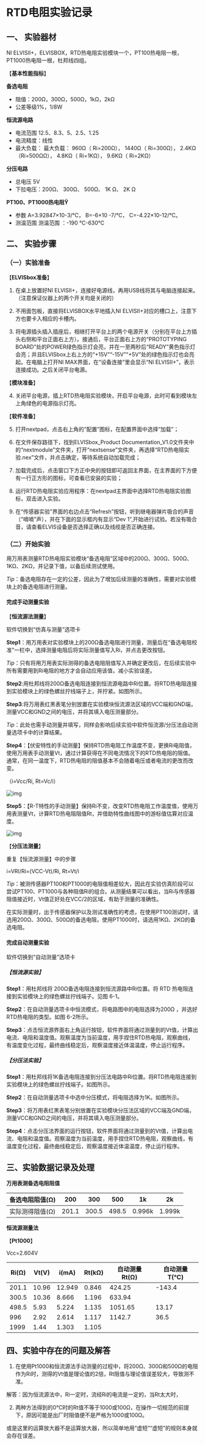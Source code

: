 # 		  RTD电阻实验记录  

## 一、 实验器材

NI ELVISII+，ELVISBOX，RTD热电阻实验模块一个，PT100热电阻一根，PT1000热电阻一根，杜邦线四组。

【**基本性能指标**】

**备选电阻**

* 阻值：200Ω，300Ω，500Ω，1kΩ，2kΩ
* 公差等级1%，1/8W

**恒流源电路**

* 电流范围 12.5、8.3、5、2.5、1.25
* 电流精度：线性 
* 最大负载： 最大负载： 960Ω（ Ri=200Ω）， 1440Ω（ Ri=300Ω）， 2.4KΩ（Ri=500ΩΩ）， 4.8KΩ（ Ri=1KΩ）， 9.6KΩ（ Ri=2KΩ）

**分压电路**

* 总电压 5V
* 下拉电压：200Ω、 300Ω、 500Ω、 1K Ω、 2K Ω

**PT100、PT1000热电阻Ÿ** 

* 参数 A=3.92847×10-3/℃， B=-6×10 -7/℃， C=-4.22×10-12/℃。
* 测温范围 测温范围 ：-190 ℃-630℃

 

 

## 二、 实验步骤

### （一）实验准备

【**ELVISbox准备**】

1. 在桌上放置好NI ELVISII+，连接好电源线，再用USB线将其与电脑连接起来。（注意保证仪器上的两个开关均是关闭的）

2. 不用面包板，直接将ELVISBOX水平地插入NI ELVISII+对应的槽口上，注意下方也要卡入相应的卡槽内。

3. 将电源插头插入插座后，相继打开平台上的两个电源开关（分别在平台上方插头右侧和平台正面右上方）。接通后，平台正面右上方的“PROTOTYPING BOARD”处的POWER绿色指示灯会亮，并在一至两秒后“READY”黄色指示灯会亮；并且ELVISbox上右上方的“+15V”“-15V”“+5V”处的绿色指示灯也会亮起。在电脑上打开NI MAX界面，在“设备连接”里会显示“NI ELVISII+”，表示连接成功。之后关闭平台电源。

 

【**模块准备**】

4. 关闭平台电源，插上RTD热电阻实验模块，开启平台电源，此时可看到模块左上角绿色的电源指示灯亮。

   





【**软件准备**】

5. 打开nextpad，点击右上角的“配置”图标，在配置界面中选择“加载”；

   



6. 在文件保存路径下，找到ELVISbox_Product Documentation_V1.0文件夹中的“nextmodule”文件夹，打开“nextsense”文件夹，再选择“RTD热电阻实验.nex”文件，并点击确定，等待系统自动加载完成；







7. 加载完成后，点击窗口下方正中央的按钮即可返回主界面，在主界面的下方便有一行正方形的图标，可查看已安装的实验；

8. 运行RTD热电阻实验应用程序：在nextpad主界面中选择RTD热电阻实验图标，双击进入实验。

   

   

9. 在“传感器实验”界面的右边点击“Refresh”按钮，听到继电器弹片吸合的声音（“嘀嘀”声），并在下面的显示框内有显示“Dev 1”,开始进行试验。若没有吸合音，请查看ELVIS设备是否选择正确以及线缆是否正确连接。

 

### （二）开始实验

用万用表测量RTD热电阻实验模块“备选电阻”区域中的200Ω、300Ω、500Ω、1KΩ、2KΩ，并记录下值，以备后续测试使用。

*Tip*：备选电阻存在一定的公差，因此为了增加后续测量的准确性，需要对实验模块上的备选电阻进行测量。

#### 完成手动测量实验

【**恒流源法测量**】

软件切换到“仿真与测量”选项卡

**Step1**：用万用表对实验模块上的200Ω备选电阻进行测量，测量后在“备选电阻校准”一栏中，选择测量电阻后将实际测量值写入Ri，并点击更改按钮。



*Tip*：只有将用万用表实际测得的备选电阻阻值写入并确定更改后，在后续实验中所有需要用到Ri电阻的地方才会自动应用该值，减小实验误差。

**Step2**:用杜邦线将200Ω备选电阻连接到恒流源电路中Ri位置。将RTD热电阻连接到实验模块上的绿色螺丝拧线端子上，并拧紧。如图所示。



**Step3**:将万用表红黑表笔分别放置在实验模块恒流源法区域的VCC端和GND端，测量VCC和GND之间的电压，并将其填入电压测量部分。

*Tip*：此处也需手动测量并填写，同样会影响后续实验中软件恒流源/分压法自动测量选项卡中的计算结果。



**Step4**：【伏安特性的手动测量】保持RTD热电阻工作温度不变，更换Ri电阻值，使用万用表手动测量Vt，通过计算获得在不同电流情况下的RTD热电阻的阻值。通常，在同一温度下，RTD热电阻的阻值基本不会随着电压或者电流的更改而改变。

（i=Vcc/Ri, Rt=Vc/i）

![img](file:///C:\Users\lenovo\AppData\Local\Temp\ksohtml\wpsAEFE.tmp.jpg)

**Step5**：【R-T特性的手动测量】保持Ri不变，改变RTD热电阻工作温度值，使用万用表测量Vt，计算RTD热电阻阻值Rt，并借助特性曲线图中的游标值估算对应温度。

 ![img](file:///C:\Users\lenovo\AppData\Local\Temp\ksohtml\wpsAEFD.tmp.jpg)

【**分压法测量**】

重复【恒流源测量】中的步骤

i=VRI/Ri=(VCC-Vt)/Ri, Rt=Vt/i

 

*Tip*：被测传感器PT100和PT1000的电阻值相差较大，因此在实验仿真阶段可以尝试PT100、PT1000与各种阻值Ri的组合。从测量结果可以看出，当Ri与传感器阻值接近时，Vt值正好处在VCC/2的区域，有助于测量的准确性。

在实际测量时，出于传感器保护以及测试准确性的考虑，在使用PT100测试时，请选用200Ω、300Ω、500Ω的备选电阻，使用PT1000时，请选用1KΩ、2KΩ的备选电阻。

 

#### 完成自动测量实验

软件切换到“自动测量”选项卡

##### 【恒流源实验】

**Step1**：用杜邦线将 200Ω备选电阻连接到恒流源路中Ri位置。将 RTD 热电阻连接到实验模块上的绿色螺丝拧线端子。见图 6-1。

**Step2**：在自动测量选项卡中恒流模式，将电路图中的电阻选择为200Ω ，并选好RTD热电阻的类型。如图 6-2所示。

**Step3**：点击恒流源界面右上角运行按钮，软件界面将通过测量到的Vt值，计算出电流、电阻和温度值。观察温度为当前温度，用手捏住RTD热电阻，观察曲线，有温度变化过程，最终曲线稳定后，观察温度接近体温温度，停止运行程序。





##### 【分压法实验】

**Step1**：用杜邦线将1K备选电阻连接到分压法电路中Ri位置。将RTD热电阻连接到实验模块上的绿色螺丝拧线端子。如图所示。



**Step2**：在自动测量选项卡中选中分压模式，将电阻选择为1K。如图所示。

 

**Step3**：将万用表红黑表笔分别放置在实验模块分压法区域的VCC端及GND端，测量VCC和GND之间的电压，并将其填入电压测量部分。

 

**Step4**：点击分压法界面的运行按钮，软件界面将通过测量到的Vt值，计算出电流、电阻和温度值。观察温度为当前温度，用手捏住RTD热电阻，观察曲线，有温度变化过程，最终曲线稳定后，观察温度接近体温温度，停止运行程序。

 

## 三、实验数据记录及处理

**万用表测备选电阻阻值**

| 备选电阻阻值(Ω) | 200   | 300   | 500   | 1k     | 2k     |
| --------------- | ----- | ----- | ----- | ------ | ------ |
| 实际测得阻值(Ω) | 201.1 | 300.5 | 498.5 | 0.996k | 1.999k |

**恒流源测量法**

【**Pt1000**】

Vcc=2.604V

| Ri(Ω) | Vt(V) | i(mA)  | Rt(kΩ) | 自动测量Rt(Ω) | 自动测量T(℃) |
| ----- | ----- | ------ | ------ | ------------- | ------------ |
| 201.1 | 10.96 | 12.949 | 0.846  | 424.25        | -143.4       |
| 300.5 | 10.36 | 8.666  | 1.196  | 633.94        |              |
| 498.5 | 5.93  | 5.224  | 1.135  | 1051.65       | 13.17        |
| 996   | 2.92  | 2.614  | 1.117  | 1142.7        | 36.5         |
| 1999  | 1.44  | 1.303  | 1.105  |               |              |



## 四、实验中存在的问题及解答

1. 在使用Pt1000和恒流源法手动测量的过程中，将200Ω、300Ω和500Ω的电阻作为Ri时，测得的Vt值是理论值的2倍，Rt阻值与理论值误差较大，导致测不准。

解答：因为恒流源法中，Ri一定时，流经Ri的电流是一定的，当Rt太大时，

2. 两种方法得到的0℃时的Rt值不等于1000或100Ω，在操作一切规范的前提下，原因可能是出厂时阻值便不是严格为1000或100Ω。

​       或是这里的运算放大器不是运算放大器，所以简单地用“虚短”“虚短”的规则本身就会存在误差。